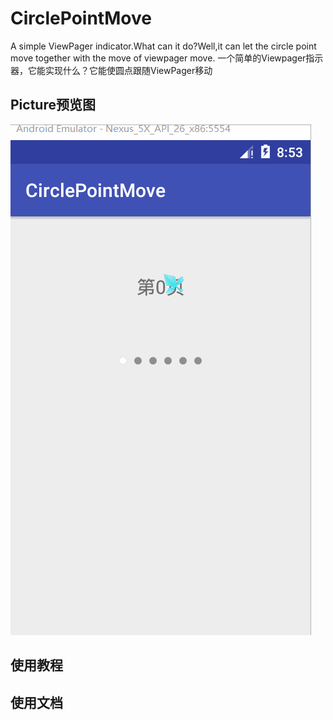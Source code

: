 # CirclePointMove
A simple ViewPager indicator.What can it do?Well,it can let the circle point move together with the move of viewpager move.
一个简单的Viewpager指示器，它能实现什么？它能使圆点跟随ViewPager移动
## Picture预览图
![]( https://github.com/Stars-One/CirclePointMove/raw/master/app/picture/b.gif)

## 使用教程    
## 使用文档

